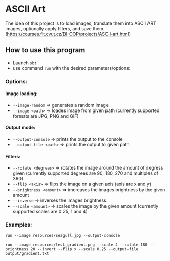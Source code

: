 # ASCII Art


The idea of this project is to load images, translate them into ASCII ART images, optionally apply filters, and save them. (https://courses.fit.cvut.cz/BI-OOP/projects/ASCII-art.html)

## How to use this program

- Launch `sbt`
- use command `run` with the desired parameters/options:

### Options:

#### Image loading:

- `--image-random` => generates a random image
- `--image <path>` => loades image from given path (currently supported formats are JPG, PNG and GIF)

#### Output mode:

- `--output-console` => prints the output to the console
- `--output-file <path>` => prints the output to given path

#### Filters:

- `--rotate <degrees>` => rotates the image around the amount of degress given (currently supported degrees are 90, 180, 270 and multiples of 360)
- `--flip <axis>` => flips the image on a given axis (axis are x and y)
- `--brightness <amount>` => imcreases the images brightness by the given amount
- `--inverse` => inverses the images brightness
- `--scale <amount>` => scales the image by the given amount (currently supported scales are 0.25, 1 and 4)

### Examples:
`run --image resources/seagull.jpg --output-console`

`run --image resources/test_gradient.png --scale 4 --rotate 180 --brightness 20 --invert --flip x --scale 0.25 --output-file output/gradient.txt`
